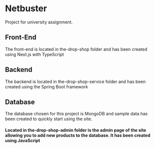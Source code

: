 # Netbuster
Project for university assignment.

## Front-End
The front-end is located in the-drop-shop folder and has been created using Next.js with TypeScript

## Backend
The backend is located in the-drop-shop-service folder and has been created using the Spring Boot framework

## Database
The database chosen for this project is MongoDB and sample data has been created to quickly start using the site.

#### Located in the-drop-shop-admin folder is the admin page of the site allowing you to add new products to the database. It has been created using JavaScript

